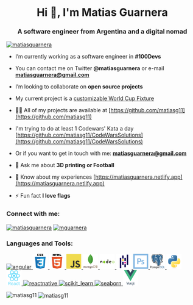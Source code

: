 <h1 align="center">Hi 👋, I'm Matias Guarnera</h1>
<h3 align="center">A software engineer from Argentina and a digital nomad</h3>

<p align="left"> <a href="https://twitter.com/matiasguarnera" target="blank"><img src="https://img.shields.io/twitter/follow/matiasguarnera?logo=twitter&style=for-the-badge" alt="matiasguarnera" /></a> </p>

- I’m currently working as a software engineer in **#100Devs**

- You can contact me on Twitter **@matiasguarnera** or e-mail **matiasguarnera@gmail.com**

- I’m looking to collaborate on **open source projects**

- My current project is a [customizable World Cup Fixture](https://github.com/matiasg11/WorldCupFixture.git)

- 👨‍💻 All of my projects are available at [https://github.com/matiasg11](https://github.com/matiasg11)

- I'm trying to do at least 1 Codewars' Kata a day [https://github.com/matiasg11/CodeWarsSolutions](https://github.com/matiasg11/CodeWarsSolutions)

- Or if you want to get in touch with me: **matiasguarnera@gmail.com**

- 💬 Ask me about **3D printing or Football**

- 📄 Know about my experiences [https://matiasguarnera.netlify.app](https://matiasguarnera.netlify.app)

- ⚡ Fun fact **I love flags**

<h3 align="left">Connect with me:</h3>
<p align="left">
<a href="https://twitter.com/matiasguarnera" target="blank"><img align="center" src="https://raw.githubusercontent.com/rahuldkjain/github-profile-readme-generator/master/src/images/icons/Social/twitter.svg" alt="matiasguarnera" height="30" width="40" /></a>
<a href="https://linkedin.com/in/mguarnera" target="blank"><img align="center" src="https://raw.githubusercontent.com/rahuldkjain/github-profile-readme-generator/master/src/images/icons/Social/linked-in-alt.svg" alt="mguarnera" height="30" width="40" /></a>
</p>

<h3 align="left">Languages and Tools:</h3>
<p align="left"> <a href="https://angular.io" target="_blank" rel="noreferrer"> <img src="https://angular.io/assets/images/logos/angular/angular.svg" alt="angular" width="40" height="40"/> </a> <a href="https://www.w3schools.com/css/" target="_blank" rel="noreferrer"> <img src="https://raw.githubusercontent.com/devicons/devicon/master/icons/css3/css3-original-wordmark.svg" alt="css3" width="40" height="40"/> </a> <a href="https://www.w3.org/html/" target="_blank" rel="noreferrer"> <img src="https://raw.githubusercontent.com/devicons/devicon/master/icons/html5/html5-original-wordmark.svg" alt="html5" width="40" height="40"/> </a> <a href="https://developer.mozilla.org/en-US/docs/Web/JavaScript" target="_blank" rel="noreferrer"> <img src="https://raw.githubusercontent.com/devicons/devicon/master/icons/javascript/javascript-original.svg" alt="javascript" width="40" height="40"/> </a> <a href="https://www.mongodb.com/" target="_blank" rel="noreferrer"> <img src="https://raw.githubusercontent.com/devicons/devicon/master/icons/mongodb/mongodb-original-wordmark.svg" alt="mongodb" width="40" height="40"/> </a> <a href="https://nodejs.org" target="_blank" rel="noreferrer"> <img src="https://raw.githubusercontent.com/devicons/devicon/master/icons/nodejs/nodejs-original-wordmark.svg" alt="nodejs" width="40" height="40"/> </a> <a href="https://pandas.pydata.org/" target="_blank" rel="noreferrer"> <img src="https://raw.githubusercontent.com/devicons/devicon/2ae2a900d2f041da66e950e4d48052658d850630/icons/pandas/pandas-original.svg" alt="pandas" width="40" height="40"/> </a> <a href="https://www.photoshop.com/en" target="_blank" rel="noreferrer"> <img src="https://raw.githubusercontent.com/devicons/devicon/master/icons/photoshop/photoshop-line.svg" alt="photoshop" width="40" height="40"/> </a> <a href="https://www.postgresql.org" target="_blank" rel="noreferrer"> <img src="https://raw.githubusercontent.com/devicons/devicon/master/icons/postgresql/postgresql-original-wordmark.svg" alt="postgresql" width="40" height="40"/> </a> <a href="https://www.python.org" target="_blank" rel="noreferrer"> <img src="https://raw.githubusercontent.com/devicons/devicon/master/icons/python/python-original.svg" alt="python" width="40" height="40"/> </a> <a href="https://reactjs.org/" target="_blank" rel="noreferrer"> <img src="https://raw.githubusercontent.com/devicons/devicon/master/icons/react/react-original-wordmark.svg" alt="react" width="40" height="40"/> </a> <a href="https://reactnative.dev/" target="_blank" rel="noreferrer"> <img src="https://reactnative.dev/img/header_logo.svg" alt="reactnative" width="40" height="40"/> </a> <a href="https://scikit-learn.org/" target="_blank" rel="noreferrer"> <img src="https://upload.wikimedia.org/wikipedia/commons/0/05/Scikit_learn_logo_small.svg" alt="scikit_learn" width="40" height="40"/> </a> <a href="https://seaborn.pydata.org/" target="_blank" rel="noreferrer"> <img src="https://seaborn.pydata.org/_images/logo-mark-lightbg.svg" alt="seaborn" width="40" height="40"/> </a> <a href="https://vuejs.org/" target="_blank" rel="noreferrer"> <img src="https://raw.githubusercontent.com/devicons/devicon/master/icons/vuejs/vuejs-original-wordmark.svg" alt="vuejs" width="40" height="40"/> </a> </p>

<p><img align="left" src="https://github-readme-stats.vercel.app/api/top-langs?username=matiasg11&show_icons=true&locale=en&layout=compact" alt="matiasg11" /></p>

<p>&nbsp;<img align="center" src="https://github-readme-stats.vercel.app/api?username=matiasg11&show_icons=true&locale=en" alt="matiasg11" /></p>
